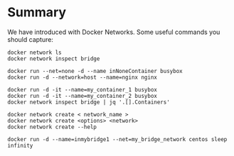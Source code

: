 # Summary

We have introduced with Docker Networks.
Some useful commands you should capture:

```
docker network ls
docker network inspect bridge

docker run --net=none -d --name inNoneContainer busybox
docker run -d --network=host --name=nginx nginx

docker run -d -it --name=my_container_1 busybox
docker run -d -it --name=my_container_2 busybox
docker network inspect bridge | jq '.[].Containers'

docker network create < network_name >
docker network create <options> <network>
docker network create --help

docker run -d --name=inmybridge1 --net=my_bridge_network centos sleep infinity
```